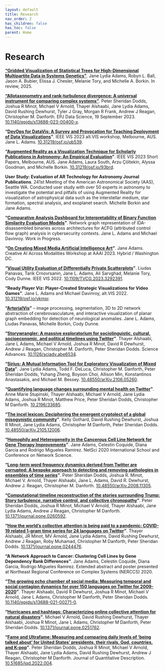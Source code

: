 ```yaml
---
layout: default
title: Research
nav_order: 2
has_children: false
has_toc: false
parent: Home
---
```


# Research
__[“Gridded Visualization of Statistical Trees for High-Dimensional Multipartite Data in Systems Genetics”](https://osf.io/9emn5/)__. Jane Lydia Adams, Robyn L. Ball, Jason A. Bubier, Elissa J. Chesler, Melanie Tory, and Michelle A. Borkin. In review, 2025.

__[“Allotaxonometry and rank-turbulence divergence: A universal instrument for comparing complex systems”](https://epjdatascience.springeropen.com/articles/10.1140/epjds/s13688-023-00400-x)__. Peter Sheridan Dodds, Joshua R Minot, Michael V Arnold, Thayer Alshaabi, Jane Lydia Adams, David Rushing Dewhurst, Tyler J Gray, Morgan R Frank, Andrew J Reagan, Christopher M. Danforth. EPJ Data Science, 19 September 2023. [10.1140/epjds/s13688-023-00400-x](https://doi.org/10.1140/epjds/s13688-023-00400-x).

__“[DevOps for DataVis: A Survey and Provocation for Teaching Deployment of Data Visualizations](https://osf.io/preprints/osf/ub539)”__. IEEE VIS 2023 alt.VIS workshop, Melbourne, AUS. Jane L. Adams. [10.31219/osf.io/ub539](https://doi.org/10.31219/osf.io/ub539).

__“[Augmented Reality as a Visualization Technique for Scholarly Publications in Astronomy: An Empirical Evaluation](https://osf.io/93brd)”__. IEEE VIS 2023 Short Papers, Melbourne, AUS. Jane Adams, Laura South, Arzu Çöltekin, Alyssa Goodman, and Michelle Borkin. [10.31219/osf.io/93brd](https://doi.org/10.31219/osf.io/93brd).

__User Study: Evaluation of AR Technology for Astronomy Journal Publications__. 241st Meeting of the American Astronomical Society (AAS), Seattle WA. Conducted user study with over 50 experts in astronomy to investigate the potential and pitfalls of using Augmented Reality for visualization of astrophysical data such as the interstellar medium, star formation, spectral analysis, and exoplanet search. Michelle Borkin and Jane Adams.

__“[Comparative Analysis Dashboard for Interpretability of Binary Function Similarity Evaluation Models](https://docs.google.com/presentation/d/1balwrV4PIgb6bs97kDaeLUIUcqEYwExryFDFgrlcaDc/edit?usp=sharing)”__. Network graph representation of IDA-disassembled binaries across architectures for ACFG (attributed control flow graph) analysis in cybersecurity contexts. Jane L. Adams and Michael Davinroy. Work in Progress.

__“[On Creating Mixed Media Artificial Intelligence Art](https://www.researchgate.net/publication/366497835_One_Artist%27s_Personal_Reflections_on_Methods_and_Ethics_of_Creating_Mixed_Media_Artificial_Intelligence_Art)”__. Jane Adams. Creative AI Across Modalities Workshop at AAAI 2023. Hybrid / Washington DC.

__“[Visual Utility Evaluation of Differentially Private Scatterplots](https://pubmed.ncbi.nlm.nih.gov/37405888/)”__. Liudas Panavas, Tarik Crnovrsanin, Jane L. Adams, Ali Sarvghad, Melanie Tory, Cody Dunne. IEEE VIS 2022. [10.1109/TVCG.2023.3292391](https://doi.org/10.1109/tvcg.2023.3292391).

__“Ready Player Viz: Player-Created Strategic Visualizations for Video Games”__. Jane L. Adams and Michael Davinroy, alt.VIS 2022. [10.31219/osf.io/vkmsr](https://doi.org/10.31219/osf.io/vkmsr).

__“[ArterialVis](https://github.com/janeadams/arterial-vis)”__ – image processing, segmentation, 3D to 2D network abstraction of cerebrovasculature, and interactive visualization of planar graph embedding for detection of neurological anomalies. Jane L. Adams, Liudas Panavas, Michelle Borkin, Cody Dunne.

__“[Storywrangler: A massive exploratorium for sociolinguistic, cultural, socioeconomic, and political timelines using Twitter](https://www.science.org/doi/10.1126/sciadv.abe6534)”__. Thayer Alshaabi, Jane L Adams, Michael V Arnold, Joshua R Minot, David R Dewhurst, Andrew J Reagan, Christopher M. Danforth, Peter Sheridan Dodds. Science Advances. [10.1126/sciadv.abe6534](https://doi.org/10.1126/sciadv.abe6534).

__“[Sirius: A Mutual Information Tool for Exploratory Visualization of Mixed Data](https://arxiv.org/abs/2106.05260)”__. Jane Lydia Adams, Todd F. DeLuca, Christopher M. Danforth, Peter Sheridan Dodds, Yuhang Zheng, Boyoon Choi, Allison Min, Konstantinos Anastasakis, and Michael M. Bessey. [10.48550/arXiv.2106.05260](https://doi.org/10.48550/arXiv.2106.05260).

__“[Quantifying language changes surrounding mental health on Twitter](https://pubmed.ncbi.nlm.nih.gov/35353049/)”__. Anne Marie Stupinski, Thayer Alshaabi, Michael V Arnold, Jane Lydia Adams, Joshua R Minot, Matthew Price, Peter Sheridan Dodds, Christopher M Danforth. [10.2196/33685](https://doi.org/10.2196/33685).

__“[The incel lexicon: Deciphering the emergent cryptolect of a global misogynistic community](https://arxiv.org/abs/2105.12006)”__. Kelly Gothard, David Rushing Dewhurst, Joshua R Minot, Jane Lydia Adams, Christopher M Danforth, Peter Sheridan Dodds. [10.48550/arXiv.2105.12006](https://doi.org/10.48550/arXiv.2105.12006).

__“[Homophily and Heterogeneity in the Cancerous Cell Line Network for Gene Therapy Improvements](https://www.youtube.com/watch?v=tmM_xandnyw)”__. Jane Adams, Celestin Coquide, Diana Garcia and Rodrigo Migueles Ramirez. NetSci 2020 International School and Conference on Network Science.

__“[Long-term word frequency dynamics derived from Twitter are corrupted: A bespoke approach to detecting and removing pathologies in ensembles of time series](https://arxiv.org/abs/2008.11305)”__. Peter Sheridan Dodds, Joshua R. Minot, Michael V. Arnold, Thayer Alshaabi, Jane L. Adams, David R. Dewhurst, Andrew J. Reagan, Christopher M. Danforth. [10.48550/arXiv.2008.11305](https://doi.org/10.48550/arXiv.2008.11305).

__“[Computational timeline reconstruction of the stories surrounding Trump: Story turbulence, narrative control, and collective chronopathy](https://journals.plos.org/plosone/article?id=10.1371/journal.pone.0260592)”__. Peter Sheridan Dodds, Joshua R Minot, Michael V Arnold, Thayer Alshaabi, Jane Lydia Adams, Andrew J Reagan, Christopher M Danforth. [10.1371/journal.pone.0260592](https://doi.org/10.1371/journal.pone.0260592).

__“[How the world’s collective attention is being paid to a pandemic: COVID-19 related 1-gram time series for 24 languages on Twitter](https://journals.plos.org/plosone/article?id=10.1371/journal.pone.0244476)”__. Thayer Alshaabi, JR Minot, MV Arnold, Jane Lydia Adams, David Rushing Dewhurst, Andrew J Reagan, Roby Muhamad, Christopher M Danforth, Peter Sheridan Dodds. [10.1371/journal.pone.0244476](https://doi.org/10.1371/journal.pone.0244476).

__“A Network Approach to Cancer: Clustering Cell Lines by Gene Dependency Rank Differences”__. Jane Adams, Celestin Coquide, Diana Garcia, Rodrigo Migueles Ramirez. Extended abstract and poster presented at Northeast Regional Conference on Complex Systems (NERCCS) 2020.

__“[The growing echo chamber of social media: Measuring temporal and social contagion dynamics for over 150 languages on Twitter for 2009-2020](https://epjdatascience.springeropen.com/articles/10.1140/epjds/s13688-021-00271-0)”__. Thayer Alshaabi, David R Dewhurst, Joshua R Minot, Michael V Arnold, Jane L Adams, Christopher M Danforth, Peter Sheridan Dodds. [10.1140/epjds/s13688-021-00271-0](https://doi.org/10.1140/epjds/s13688-021-00271-0).

__“[Hurricanes and hashtags: Characterizing online collective attention for natural disasters](https://journals.plos.org/plosone/article?id=10.1371/journal.pone.0251762)”__. Michael V Arnold, David Rushing Dewhurst, Thayer Alshaabi, Joshua R Minot, Jane L Adams, Christopher M Danforth, Peter Sheridan Dodds. [10.1371/journal.pone.0251762](https://doi.org/10.1371/journal.pone.0251762).

__“[Fame and Ultrafame: Measuring and comparing daily levels of ‘being talked about’ for United States’ presidents, their rivals, God, countries, and K-pop](https://journalqd.org/article/view/2593/2540)”__. Peter Sheridan Dodds, Joshua R Minot, Michael V Arnold, Thayer Alshaabi, Jane Lydia Adams, David Rushing Dewhurst, Andrew J Reagan, Christopher M Danforth. Journal of Quantitative Description. [10.51685/jqd.2022.004](doi.org/10.51685/jqd.2022.004).
